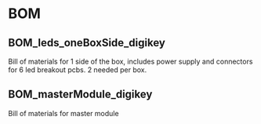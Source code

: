 BOM
===

BOM_leds_oneBoxSide_digikey
---
Bill of materials for 1 side of the box, includes power supply and connectors for 6 led breakout pcbs.
2 needed per box.


BOM_masterModule_digikey
---
Bill of materials for master module
